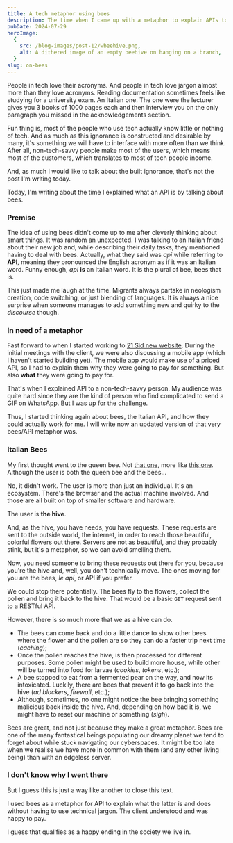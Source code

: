 ```yaml
---
title: A tech metaphor using bees
description: The time when I came up with a metaphor to explain APIs to a non-tech person.
pubDate: 2024-07-29
heroImage:
  {
    src: /blog-images/post-12/wbeehive.png,
    alt: A dithered image of an empty beehive on hanging on a branch,
  }
slug: on-bees
---
```


People in tech love their acronyms. And people in tech love jargon almost more than they love acronyms. Reading documentation sometimes feels like studying for a university exam. An Italian one. The one were the lecturer gives you 3 books of 1000 pages each and then interview you on the only paragraph you missed in the acknowledgements section.

Fun thing is, most of the people who use tech actually know little or nothing of tech. And as much as this ignorance is constructed and desirable by many, it's something we will have to interface with more often than we think. After all, non-tech-savvy people make most of the users, which means most of the customers, which translates to most of tech people income.

And, as much I would like to talk about the built ignorance, that's not the post I'm writing today.

Today, I'm writing about the time I explained what an API is by talking about bees.

### Premise

The idea of using bees didn't come up to me after cleverly thinking about smart things. It was random an unexpected.
I was talking to an Italian friend about their new job and, while describing their daily tasks, they mentioned having to deal with bees. Actually, what they said was _api_ while referring to **API**, meaning they pronounced the English acronym as if it was an Italian word. Funny enough, _api_ **is** an Italian word. It is the plural of bee, bees that is.

This just made me laugh at the time. Migrants always partake in neologism creation, code switching, or just blending of languages. It is always a nice surprise when someone manages to add something new and quirky to the _discourse_ though.

### In need of a metaphor

Fast forward to when I started working to [21 Sid new website](https://21-sid-website.vercel.app).
During the initial meetings with the client, we were also discussing a mobile app (which I haven't started building yet). The mobile app would make use of a priced API, so I had to explain them why they were going to pay for something. But also **what** they were going to pay for.

That's when I explained API to a non-tech-savvy person. My audience was quite hard since they are the kind of person who find complicated to send a GIF on WhatsApp. But I was up for the challenge.

Thus, I started thinking again about bees, the Italian API, and how they could actually work for me.
I will write now an updated version of that very bees/API metaphor was.

### Italian Bees

My first thought went to the queen bee. Not [that one](https://youtu.be/mRGtHyG-rBU), more like [this one](https://youtu.be/PcDF23HdlUY). Although the user is both the queen bee and the bees...

No, it didn't work. The user is more than just an individual. It's an ecosystem. There's the browser and the actual machine involved. And those are all built on top of smaller software and hardware.

The user is **the hive**.

And, as the hive, you have needs, you have requests. These requests are sent to the outside world, the internet, in order to reach those beautiful, colorful flowers out there. Servers are not as beautiful, and they probably stink, but it's a metaphor, so we can avoid smelling them.

Now, you need someone to bring these requests out there for you, because you're the hive and, well, you don't technically move. The ones moving for you are the bees, _le api_, or API if you prefer.

We could stop there potentially. The bees fly to the flowers, collect the pollen and bring it back to the hive. That would be a basic `GET` request sent to a RESTful API.

However, there is so much more that we as a hive can do.

- The bees can come back and do a little dance to show other bees where the flower and the pollen are so they can do a faster trip next time (_caching_);
- Once the pollen reaches the hive, is then processed for different purposes. Some pollen might be used to build more house, while other will be turned into food for larvae (_cookies_, _tokens_, etc.);
- A bee stopped to eat from a fermented pear on the way, and now its intoxicated. Luckily, there are bees that prevent it to go back into the hive (_ad blockers_, _firewall_, etc.);
- Although, sometimes, no one might notice the bee bringing something malicious back inside the hive. And, depending on how bad it is, we might have to reset our machine or something (_sigh_).

Bees are great, and not just because they make a great metaphor.
Bees are one of the many fantastical beings populating our dreamy planet we tend to forget about while stuck navigating our cyberspaces.
It might be too late when we realise we have more in common with them (and any other living being) than with an edgeless server.

### I don't know why I went there

But I guess this is just a way like another to close this text.

I used bees as a metaphor for API to explain what the latter is and does without having to use technical jargon. The client understood and was happy to pay.

I guess that qualifies as a happy ending in the society we live in.
